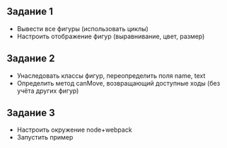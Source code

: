 ## Задание 1
* Вывести все фигуры (использовать циклы)
* Настроить отображение фигур (выравнивание, цвет, размер)

## Задание 2
* Унаследовать классы фигур, переопределить поля name, text
* Определить метод canMove, возвращающий доступные ходы (без учёта других фигур)

## Задание 3
* Настроить окружение node+webpack
* Запустить пример

